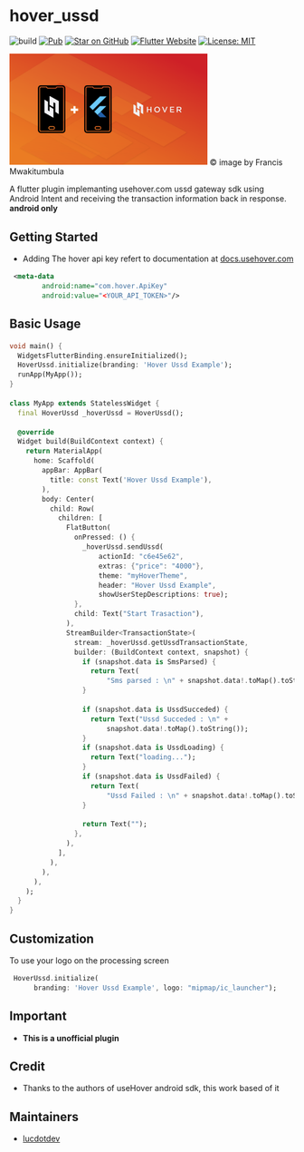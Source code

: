 # hover_ussd

![build](https://github.com/lucdotdev/hover_ussd/workflows/build/badge.svg)
[![Pub](https://img.shields.io/pub/v/hover_ussd)](https://pub.dartlang.org/packages/hover_ussd)
[![Star on GitHub](https://img.shields.io/github/stars/lucdotdev/hover_ussd)](https://github.com/lucdotdev/hover_ussd)
[![Flutter Website](https://img.shields.io/badge/flutter-website-deepskyblue.svg)](https://flutter.dev/docs/development/data-and-backend/state-mgmt/options#bloc--rx)
[![License: MIT](https://img.shields.io/badge/license-MIT-purple.svg)](https://opensource.org/licenses/MIT)

<img src= "https://raw.githubusercontent.com/lucdotdev/hover_ussd/nullsafetty/doc/hover.png" width="350 px"/>
© image by Francis Mwakitumbula


A flutter plugin implemanting usehover.com ussd gateway sdk using Android Intent and receiving the transaction information back in response. 
**android only**

## Getting Started

* Adding The hover api key refert to documentation at [docs.usehover.com](https://docs.usehover.com/)

```xml
 <meta-data
        android:name="com.hover.ApiKey"  
        android:value="<YOUR_API_TOKEN>"/>
```
## Basic Usage

```dart 
void main() {
  WidgetsFlutterBinding.ensureInitialized();
  HoverUssd.initialize(branding: 'Hover Ussd Example');
  runApp(MyApp());
}

class MyApp extends StatelessWidget {
  final HoverUssd _hoverUssd = HoverUssd();

  @override
  Widget build(BuildContext context) {
    return MaterialApp(
      home: Scaffold(
        appBar: AppBar(
          title: const Text('Hover Ussd Example'),
        ),
        body: Center(
          child: Row(
            children: [
              FlatButton(
                onPressed: () {
                  _hoverUssd.sendUssd(
                      actionId: "c6e45e62",
                      extras: {"price": "4000"},
                      theme: "myHoverTheme",
                      header: "Hover Ussd Example",
                      showUserStepDescriptions: true);
                },
                child: Text("Start Trasaction"),
              ),
              StreamBuilder<TransactionState>(
                stream: _hoverUssd.getUssdTransactionState,
                builder: (BuildContext context, snapshot) {
                  if (snapshot.data is SmsParsed) {
                    return Text(
                        "Sms parsed : \n" + snapshot.data!.toMap().toString());
                  }

                  if (snapshot.data is UssdSucceded) {
                    return Text("Ussd Succeded : \n" +
                        snapshot.data!.toMap().toString());
                  }
                  if (snapshot.data is UssdLoading) {
                    return Text("loading...");
                  }
                  if (snapshot.data is UssdFailed) {
                    return Text(
                        "Ussd Failed : \n" + snapshot.data!.toMap().toString());
                  }

                  return Text("");
                },
              ),
            ],
          ),
        ),
      ),
    );
  }
}
```

## Customization
To use your logo on the processing screen 
```dart
 HoverUssd.initialize(
      branding: 'Hover Ussd Example', logo: "mipmap/ic_launcher");
```
## Important
 * **This is a unofficial plugin**
## Credit
* Thanks to the authors of useHover android sdk, this work based of it  
      
## Maintainers
- [lucdotdev](mailto:lucdotdev@gmail.com)